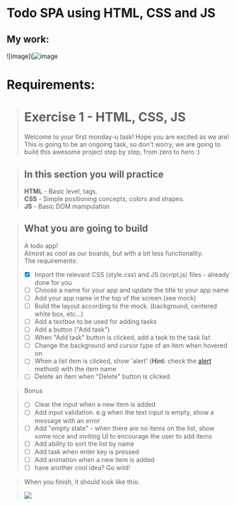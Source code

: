 # Todo SPA using HTML, CSS and JS
## My work:
![image](![image](https://user-images.githubusercontent.com/58177619/169408730-d6392384-d7e0-47be-a86e-8e0446fec17c.png)


# Requirements:
># Exercise 1 - HTML, CSS, JS
>Welcome to your first monday-u task! Hope you are excited as we are!  
>This is going to be an ongoing task, so don't worry, we are going to build this awesome project step by step, from zero to hero :)


>## In this section you will practice
>**HTML** - Basic level, tags.  
>**CSS** - Simple positioning concepts, colors and shapes.  
>**JS** - Basic DOM manipulation  

>## What you are going to build
>A todo app!  
>Almost as cool as our boards, but with a bit less functionality.  
>The requirements:
>- [x] Import the relevant CSS (style.css) and JS (script.js) files - already done for you
>- [ ] Choose a name for your app and update the title to your app name
>- [ ] Add your app name in the top of the screen (see mock)
>- [ ] Build the layout according to the mock. (background, centered white box, etc...)
>- [ ] Add a textbox to be used for adding tasks
>- [ ] Add a button ("Add task")
>- [ ] When "Add task" button is clicked, add a task to the task list
>- [ ] Change the background and cursor type of an item when hovered on
>- [ ] When a list item is clicked, show 'alert' (**Hint**: check the [alert](https://developer.mozilla.org/en-US/docs/Web/API/Window/alert) method) with the item name
>- [ ] Delete an item when "Delete" button is clicked


>Bonus
>- [ ] Clear the input when a new item is added
>- [ ] Add input validation. e.g when the text input is empty, show a message with an error
>- [ ] Add "empty state" - when there are no items on the list, show some nice and inviting UI to encourage the user to add items
>- [ ] Add ability to sort the list by name
>- [ ] Add task when enter key is pressed
>- [ ] Add animation when a new item is added
>- [ ] have another cool idea? Go wild! 

>When you finish, it should look like this:

>![](https://res.cloudinary.com/practicaldev/image/fetch/s--pyyuGSZ9--/c_imagga_scale,f_auto,fl_progressive,h_420,q_auto,w_1000/https://dev-to-uploads.s3.amazonaws.com/i/o96lsrld21tk232kidu4.png)
